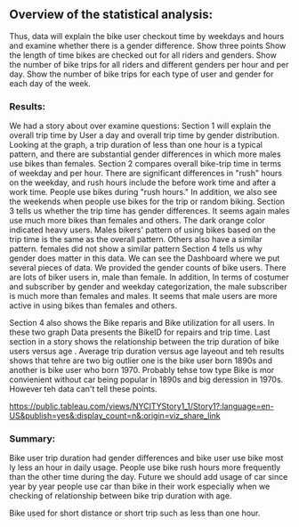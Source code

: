 ## Overview of the statistical analysis:
Thus, data will explain the bike user checkout time by weekdays and hours and examine whether there is a gender difference. Show three points 
Show the length of time bikes are checked out for all riders and genders.
Show the number of bike trips for all riders and different genders per hour and per day.
Show the number of bike trips for each type of user and gender for each day of the week.

### Results:
We had a story about over examine questions:
Section 1 will explain the overall trip time by User a day and overall trip time by gender distribution. Looking at the graph, a trip duration of less than one hour is a typical pattern, and there are substantial gender differences in which more males use bikes than females.
Section 2 compares overall bike-trip time in terms of weekday and per hour. There are significant differences in "rush" hours on the weekday, and rush hours include the before work time and after a work time. People use bikes during "rush hours." In addition, we also see the weekends when people use bikes for the trip or random biking.
Section 3 tells us whether the trip time has gender differences. It seems again males use much more bikes than females and others. The dark orange color indicated heavy users. Males bikers' pattern of using bikes based on the trip time is the same as the overall pattern. Others also have a similar pattern. females did not show a similar pattern
Section 4 tells us why gender does matter in this data. We can see the Dashboard where we put several pieces of data. We provided the gender counts of bike users. There are lots of biker users in, male than female. In addition, In terms of costumer and subscriber by gender and weekday categorization, the male subscriber is much more than females and males. It seems that male users are more active in using bikes than females and others. 

Section 4 also shows the Bike reparis and Bike utilization for all users. In these two graph Data presents the BikeID  for repairs and trip time. 
Last section in a story shows the relationship between the trip duration of bike users versus age . Average trip duration versus age layeout and teh results shows that tehre are two big outlier one is the bike user born 1890s and another is bike user who born 1970. Probably tehse tow type Bike is mor convienient without car being popular in 1890s and big deression in 1970s. However teh data can't tell these points.  

https://public.tableau.com/views/NYCITYStory1_1/Story1?:language=en-US&publish=yes&:display_count=n&:origin=viz_share_link

### Summary: 
Bike user trip duration had gender differences and bike user use bike most ly less an hour in daily usage. People use bike rush hours more frequently than the other time during the day. Future we should add usage of car since year by year people use car than bike in their work especially when we checking of relationship between bike trip duration with age.

Bike used for short distance or short trip such as less than one hour.
